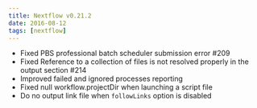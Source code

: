 ```yaml
---
title: Nextflow v0.21.2
date: 2016-08-12
tags: [nextflow]
---
```


- Fixed PBS professional batch scheduler submission error #209
- Fixed Reference to a collection of files is not resolved properly in the output section #214
- Improved failed and ignored processes reporting
- Fixed null workflow.projectDir when launching a script file
- Do no output link file when `followLinks` option is disabled

